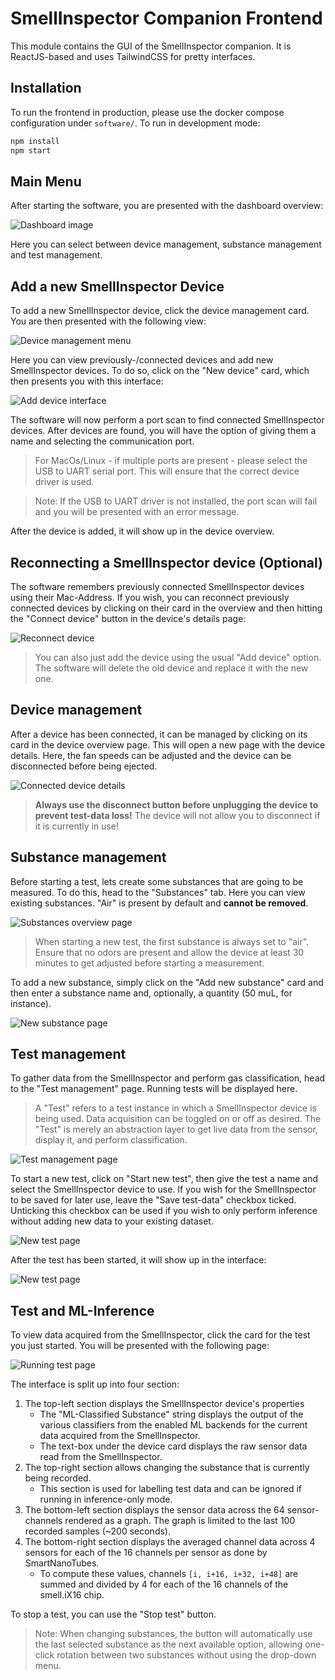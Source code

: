 # SmellInspector Companion Frontend

This module contains the GUI of the SmellInspector companion.
It is ReactJS-based and uses TailwindCSS for pretty interfaces. 

## Installation

To run the frontend in production, please use the docker compose configuration under `software/`.
To run in development mode:

```bash
npm install
npm start
```

## Main Menu

After starting the software, you are presented with the dashboard overview:

![Dashboard image](_html/home.png)

Here you can select between device management, substance management and test management.

## Add a new SmellInspector Device

To add a new SmellInspector device, click the device management card. You are then presented with the following view:

![Device management menu](_html/available_devices_overview.png)

Here you can view previously-/connected devices and add new SmellInspector devices. To do so, click on the "New device" card, which then presents you with this interface:

![Add device interface](_html/new_device.png)

The software will now perform a port scan to find connected SmellInspector devices. After devices are found, you will have the option of giving them a name and selecting the communication port.

> For MacOs/Linux - if multiple ports are present - please select the USB to UART serial port. This will ensure that the correct device driver is used.

> Note: If the USB to UART driver is not installed, the port scan will fail and you will be presented with an error message.

After the device is added, it will show up in the device overview.

## Reconnecting a SmellInspector device (Optional)

The software remembers previously connected SmellInspector devices using their Mac-Address. If you wish, you can reconnect previously connected devices by clicking on their card in the overview and then hitting the "Connect device" button in the device's details page:

![Reconnect device](_html/disconnected_device.png)

> You can also just add the device using the usual "Add device" option. The software will delete the old device and replace it with the new one.

## Device management

After a device has been connected, it can be managed by clicking on its card in the device overview page. This will open a new page with the device details. Here, the fan speeds can be adjusted and the device can be disconnected before being ejected.

![Connected device details](_html/device_overview.png)

> **Always use the disconnect button before unplugging the device to prevent test-data loss!** The device will not allow you to disconnect if it is currently in use!

## Substance management

Before starting a test, lets create some substances that are going to be measured. To do this, head to the "Substances" tab. Here you can view existing substances. "Air" is present by default and **cannot be removed**.

![Substances overview page](_html/substances.png)

> When starting a new test, the first substance is always set to "air". Ensure that no odors are present and allow the device at least 30 minutes to get adjusted before starting a measurement.

To add a new substance, simply click on the "Add new substance" card and then enter a substance name and, optionally, a quantity (50 muL, for instance).

![New substance page](_html/new_substance.png)

## Test management

To gather data from the SmellInspector and perform gas classification, head to the "Test management" page. Running tests will be displayed here.

> A "Test" refers to a test instance in which a SmellInspector device is being used. Data acquisition can be toggled on or off as desired. The "Test" is merely an abstraction layer to get live data from the sensor, display it, and perform classification.

![Test management page](_html/test_overview_empty.png)

To start a new test, click on "Start new test", then give the test a name and select the SmellInspector device to use. If you wish for the SmellInspector to be saved for later use, leave the "Save test-data" checkbox ticked. Unticking this checkbox can be used if you wish to only perform inference without adding new data to your existing dataset.

![New test page](_html/new_test.png)

After the test has been started, it will show up in the interface:

![New test page](_html/test_overview.png)

## Test and ML-Inference

To view data acquired from the SmellInspector, click the card for the test you just started. You will be presented with the following page:

![Running test page](_html/test_data.png)

The interface is split up into four section:

1. The top-left section displays the SmellInspector device's properties
	- The "ML-Classified Substance" string displays the output of the various classifiers from the enabled ML backends for the current data acquired from the SmellInspector.
	- The text-box under the device card displays the raw sensor data read from the SmellInspector.
2. The top-right section allows changing the substance that is currently being recorded.
	- This section is used for labelling test data and can be ignored if running in inference-only mode.
3. The bottom-left section displays the sensor data across the 64 sensor-channels rendered as a graph. The graph is limited to the last 100 recorded samples (~200 seconds).
4. The bottom-right section displays the averaged channel data across 4 sensors for each of the 16 channels per sensor as done by SmartNanoTubes.
	- To compute these values, channels `[i, i+16, i+32, i+48]` are summed and divided by 4 for each of the 16 channels of the smell.iX16 chip.

To stop a test, you can use the "Stop test" button.

> Note: When changing substances, the button will automatically use the last selected substance as the next available option, allowing one-click rotation between two substances without using the drop-down menu.

